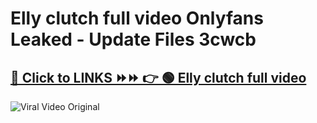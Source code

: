 
 # Elly clutch full video Onlyfans Leaked - Update Files 3cwcb

## <h2><a href="https://clipsfans.com/Elly_clutch_full_video&ref=git">🔗 Click to LINKS ⏩⏩ 👉 🟢 Elly clutch full video </a></h2>

<a href="https://clipsfans.com/Elly_clutch_full_video&ref=git" rel="nofollow" data-target="animated-image.originalLink"><img src="https://i.ibb.co.com/xMMVF88/686577567.gif" alt="Viral Video Original" style="max-width: 100%; display: inline-block;" data-target="animated-image.originalImage"></a>

